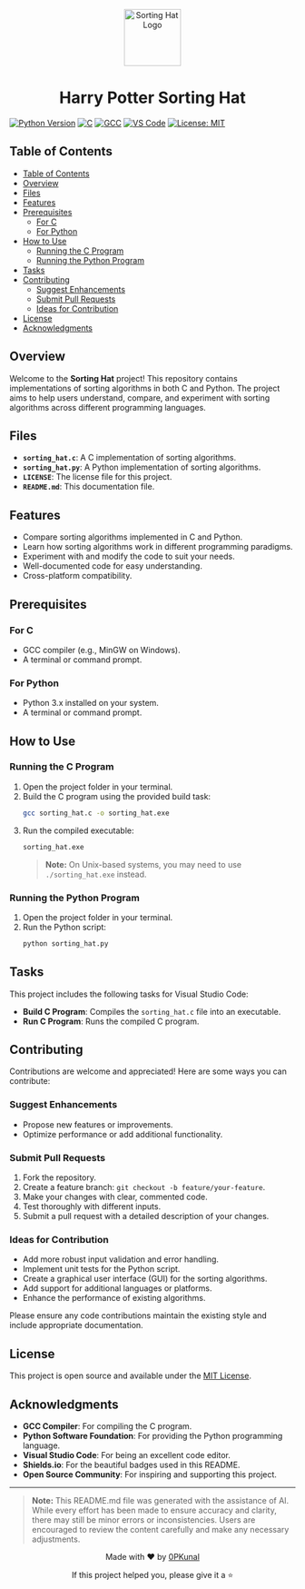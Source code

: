 <p align="center">
  <img src="https://images.icon-icons.com/1352/PNG/512/if-06-harry-potter-colour-sorting-hat-2730319_88134.png" alt="Sorting Hat Logo" width="100">
</p>

<h1 align="center">Harry Potter Sorting Hat</h1>

[![Python Version](https://img.shields.io/badge/python-3.x%2B-blue.svg)](https://www.python.org/downloads/)
[![C](https://img.shields.io/badge/C-Programming-blue.svg)](https://en.wikipedia.org/wiki/C_(programming_language))
[![GCC](https://img.shields.io/badge/GCC-Compiler-brightgreen.svg)](https://gcc.gnu.org/install/binaries.html)
[![VS Code](https://img.shields.io/badge/VS%20Code-Editor-blue.svg)](https://code.visualstudio.com/download)
[![License: MIT](https://img.shields.io/badge/License-MIT-yellow.svg)](LICENSE)


## Table of Contents
- [Table of Contents](#table-of-contents)
- [Overview](#overview)
- [Files](#files)
- [Features](#features)
- [Prerequisites](#prerequisites)
  - [For C](#for-c)
  - [For Python](#for-python)
- [How to Use](#how-to-use)
  - [Running the C Program](#running-the-c-program)
  - [Running the Python Program](#running-the-python-program)
- [Tasks](#tasks)
- [Contributing](#contributing)
  - [Suggest Enhancements](#suggest-enhancements)
  - [Submit Pull Requests](#submit-pull-requests)
  - [Ideas for Contribution](#ideas-for-contribution)
- [License](#license)
- [Acknowledgments](#acknowledgments)

## Overview

Welcome to the **Sorting Hat** project! This repository contains implementations of sorting algorithms in both C and Python. The project aims to help users understand, compare, and experiment with sorting algorithms across different programming languages.

## Files

- **`sorting_hat.c`**: A C implementation of sorting algorithms.
- **`sorting_hat.py`**: A Python implementation of sorting algorithms.
- **`LICENSE`**: The license file for this project.
- **`README.md`**: This documentation file.

## Features

- Compare sorting algorithms implemented in C and Python.
- Learn how sorting algorithms work in different programming paradigms.
- Experiment with and modify the code to suit your needs.
- Well-documented code for easy understanding.
- Cross-platform compatibility.

## Prerequisites

### For C
- GCC compiler (e.g., MinGW on Windows).
- A terminal or command prompt.

### For Python
- Python 3.x installed on your system.
- A terminal or command prompt.

## How to Use

### Running the C Program
1. Open the project folder in your terminal.
2. Build the C program using the provided build task:
   ```bash
   gcc sorting_hat.c -o sorting_hat.exe
   ```
3. Run the compiled executable:
   ```bash
   sorting_hat.exe
   ```
   > **Note:** On Unix-based systems, you may need to use `./sorting_hat.exe` instead.

### Running the Python Program
1. Open the project folder in your terminal.
2. Run the Python script:
   ```bash
   python sorting_hat.py
   ```

## Tasks

This project includes the following tasks for Visual Studio Code:

- **Build C Program**: Compiles the `sorting_hat.c` file into an executable.
- **Run C Program**: Runs the compiled C program.

## Contributing
Contributions are welcome and appreciated! Here are some ways you can contribute:

### Suggest Enhancements
- Propose new features or improvements.
- Optimize performance or add additional functionality.

### Submit Pull Requests
1. Fork the repository.
2. Create a feature branch: `git checkout -b feature/your-feature`.
3. Make your changes with clear, commented code.
4. Test thoroughly with different inputs.
5. Submit a pull request with a detailed description of your changes.

### Ideas for Contribution
- Add more robust input validation and error handling.
- Implement unit tests for the Python script.
- Create a graphical user interface (GUI) for the sorting algorithms.
- Add support for additional languages or platforms.
- Enhance the performance of existing algorithms.

Please ensure any code contributions maintain the existing style and include appropriate documentation.

## License
This project is open source and available under the [MIT License](LICENSE).

## Acknowledgments
- **GCC Compiler**: For compiling the C program.
- **Python Software Foundation**: For providing the Python programming language.
- **Visual Studio Code**: For being an excellent code editor.
- **Shields.io**: For the beautiful badges used in this README.
- **Open Source Community**: For inspiring and supporting this project.

---
> **Note:** This README.md file was generated with the assistance of AI. While every effort has been made to ensure accuracy and clarity, there may still be minor errors or inconsistencies. Users are encouraged to review the content carefully and make any necessary adjustments.

<div align="center">
  <p>Made with ❤️ by <a href="https://github.com/0PKunal">0PKunal</a></p>
  <p>If this project helped you, please give it a ⭐️</p>
</div>
